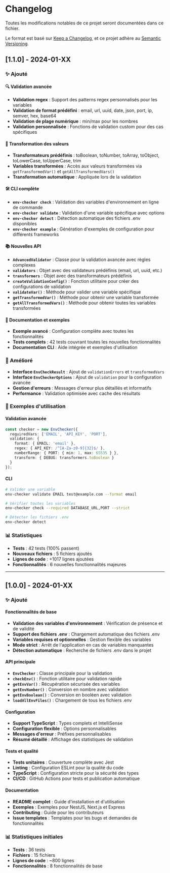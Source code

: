 # Changelog

Toutes les modifications notables de ce projet seront documentées dans ce fichier.

Le format est basé sur [Keep a Changelog](https://keepachangelog.com/fr/1.0.0/),
et ce projet adhère au [Semantic Versioning](https://semver.org/lang/fr/).

## [1.1.0] - 2024-01-XX

### ✨ Ajouté

#### 🔍 Validation avancée
- **Validation regex** : Support des patterns regex personnalisés pour les variables
- **Validation de format prédéfini** : email, url, uuid, date, json, port, ip, semver, hex, base64
- **Validation de plage numérique** : min/max pour les nombres
- **Validation personnalisée** : Fonctions de validation custom pour des cas spécifiques

#### 🔄 Transformation des valeurs
- **Transformateurs prédéfinis** : toBoolean, toNumber, toArray, toObject, toLowerCase, toUpperCase, trim
- **Variables transformées** : Accès aux valeurs transformées via `getTransformedVar()` et `getAllTransformedVars()`
- **Transformation automatique** : Appliquée lors de la validation

#### 🛠️ CLI complète
- **`env-checker check`** : Validation des variables d'environnement en ligne de commande
- **`env-checker validate`** : Validation d'une variable spécifique avec options
- **`env-checker detect`** : Détection automatique des fichiers .env disponibles
- **`env-checker example`** : Génération d'exemples de configuration pour différents frameworks

#### 📚 Nouvelles API
- **`AdvancedValidator`** : Classe pour la validation avancée avec règles complexes
- **`validators`** : Objet avec des validateurs prédéfinis (email, url, uuid, etc.)
- **`transformers`** : Objet avec des transformateurs prédéfinis
- **`createValidationConfig()`** : Fonction utilitaire pour créer des configurations de validation
- **`validateVar()`** : Méthode pour valider une variable spécifique
- **`getTransformedVar()`** : Méthode pour obtenir une variable transformée
- **`getAllTransformedVars()`** : Méthode pour obtenir toutes les variables transformées

#### 📖 Documentation et exemples
- **Exemple avancé** : Configuration complète avec toutes les fonctionnalités
- **Tests complets** : 42 tests couvrant toutes les nouvelles fonctionnalités
- **Documentation CLI** : Aide intégrée et exemples d'utilisation

### 🔧 Amélioré

- **Interface `EnvCheckResult`** : Ajout de `validationErrors` et `transformedVars`
- **Interface `EnvCheckerOptions`** : Ajout de `validation` pour la configuration avancée
- **Gestion d'erreurs** : Messages d'erreur plus détaillés et informatifs
- **Performance** : Validation optimisée avec cache des résultats

### 🎯 Exemples d'utilisation

#### Validation avancée
```typescript
const checker = new EnvChecker({
  requiredVars: ['EMAIL', 'API_KEY', 'PORT'],
  validation: {
    format: { EMAIL: 'email' },
    regex: { API_KEY: /^[A-Za-z0-9]{32}$/ },
    numberRange: { PORT: { min: 1, max: 65535 } },
    transform: { DEBUG: transformers.toBoolean }
  }
});
```

#### CLI
```bash
# Valider une variable
env-checker validate EMAIL test@example.com --format email

# Vérifier toutes les variables
env-checker check --required DATABASE_URL,PORT --strict

# Détecter les fichiers .env
env-checker detect
```

### 📊 Statistiques

- **Tests** : 42 tests (100% passent)
- **Nouveaux fichiers** : 5 fichiers ajoutés
- **Lignes de code** : +1017 lignes ajoutées
- **Fonctionnalités** : 6 nouvelles fonctionnalités majeures

---

## [1.0.0] - 2024-01-XX

### ✨ Ajouté

#### Fonctionnalités de base
- **Validation des variables d'environnement** : Vérification de présence et de validité
- **Support des fichiers .env** : Chargement automatique des fichiers .env
- **Variables requises et optionnelles** : Gestion flexible des variables
- **Mode strict** : Arrêt de l'application en cas de variables manquantes
- **Détection automatique** : Recherche de fichiers .env dans le projet

#### API principale
- **`EnvChecker`** : Classe principale pour la validation
- **`checkEnv()`** : Fonction utilitaire pour validation rapide
- **`getEnvVar()`** : Récupération sécurisée des variables
- **`getEnvNumber()`** : Conversion en nombre avec validation
- **`getEnvBoolean()`** : Conversion en booléen avec validation
- **`loadAllEnvFiles()`** : Chargement de tous les fichiers .env

#### Configuration
- **Support TypeScript** : Types complets et IntelliSense
- **Configuration flexible** : Options personnalisables
- **Messages d'erreur** : Préfixes personnalisables
- **Résumé détaillé** : Affichage des statistiques de validation

#### Tests et qualité
- **Tests unitaires** : Couverture complète avec Jest
- **Linting** : Configuration ESLint pour la qualité du code
- **TypeScript** : Configuration stricte pour la sécurité des types
- **CI/CD** : GitHub Actions pour tests et publication automatique

#### Documentation
- **README complet** : Guide d'installation et d'utilisation
- **Exemples** : Exemples pour NestJS, Next.js et Express
- **Contributing** : Guide pour les contributeurs
- **Issue templates** : Templates pour les bugs et demandes de fonctionnalités

### 📊 Statistiques initiales

- **Tests** : 36 tests
- **Fichiers** : 15 fichiers
- **Lignes de code** : ~800 lignes
- **Fonctionnalités** : 8 fonctionnalités de base